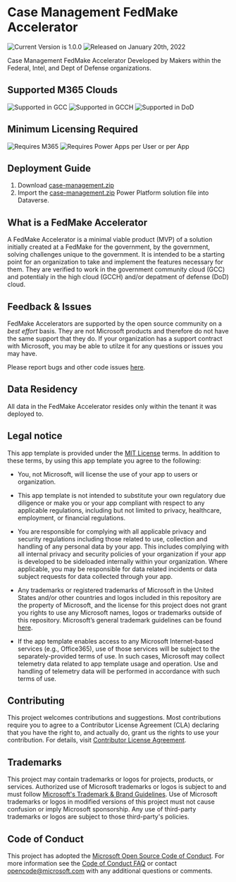 # Case Management FedMake Accelerator

![Current Version is 1.0.0](https://img.shields.io/static/v1?label=Current%20Version&message=1.0.0&color=blue)
![Released on January 20th, 2022](https://img.shields.io/static/v1?label=Released&message=January%2020th,%202022&color=blue)

Case Management FedMake Accelerator Developed by Makers within the Federal, Intel, and Dept of Defense organizations.

## Supported M365 Clouds

![Supported in GCC](https://img.shields.io/static/v1?label=GCC&message=Supported&color=brightgreen)
![Supported in GCCH](https://img.shields.io/static/v1?label=GCCH&message=Supported&color=brightgreen)
![Supported in DoD](https://img.shields.io/static/v1?label=DoD&message=Supported&color=brightgreen)

## Minimum Licensing Required

![Requires M365](https://img.shields.io/static/v1?label=Microsft%20365&message=G3%20or%20higher&color=blue)
![Requires Power Apps per User or per App](https://img.shields.io/static/v1?label=Power%20Apps&message=per%20user%20OR%20per%20app&color=blue)

## Deployment Guide

1. Download [case-management.zip](https://github.com/FedMake/case-management/raw/main/solution/v1.0.0/case-management.zip)
2. Import the [case-management.zip](https://github.com/FedMake/case-management/raw/main/solution/v1.0.0/case-management.zip) Power Platform solution file into Dataverse.


## What is a FedMake Accelerator

A FedMake Accelerator is a minimal viable product (MVP) of a solution initially created at a FedMake for the government, by the government, solving challenges unique to the government.  It is intended to be a starting point for an organization to take and implement the features necessary for them.  They are verified to work in the government community cloud (GCC) and potentialy in the high cloud (GCCH) and/or depatment of defense (DoD) cloud.

## Feedback & Issues

FedMake Accelerators are supported by the open source community on a *best effort* basis.  They are not Microsoft products and therefore do not have the same support that they do.  If your organization has a support contract with Microsoft, you may be able to utilze it for any questions or issues you may have.

Please report bugs and other code issues [here](https://github.com/FedMake/case-management/issues/new).

## Data Residency

All data in the FedMake Accelerator resides only within the tenant it was deployed to.

## Legal notice

This app template is provided under the [MIT License](https://github.com/FedMake/case-management/blob/main/LICENSE) terms.  In addition to these terms, by using this app template you agree to the following:

- You, not Microsoft, will license the use of your app to users or organization.

- This app template is not intended to substitute your own regulatory due diligence or make you or your app compliant with respect to any applicable regulations, including but not limited to privacy, healthcare, employment, or financial regulations.

- You are responsible for complying with all applicable privacy and security regulations including those related to use, collection and handling of any personal data by your app. This includes complying with all internal privacy and security policies of your organization if your app is developed to be sideloaded internally within your organization. Where applicable, you may be responsible for data related incidents or data subject requests for data collected through your app.

- Any trademarks or registered trademarks of Microsoft in the United States and/or other countries and logos included in this repository are the property of Microsoft, and the license for this project does not grant you rights to use any Microsoft names, logos or trademarks outside of this repository. Microsoft’s general trademark guidelines can be found [here](https://www.microsoft.com/en-us/legal/intellectualproperty/trademarks/usage/general.aspx).

- If the app template enables access to any Microsoft Internet-based services (e.g., Office365), use of those services will be subject to the separately-provided terms of use. In such cases, Microsoft may collect telemetry data related to app template usage and operation. Use and handling of telemetry data will be performed in accordance with such terms of use.

## Contributing

This project welcomes contributions and suggestions. Most contributions require you to agree to a
Contributor License Agreement (CLA) declaring that you have the right to, and actually do, grant us
the rights to use your contribution. For details, visit [Contributor License Agreement](https://cla.opensource.microsoft.com).

## Trademarks

This project may contain trademarks or logos for projects, products, or services. Authorized use of Microsoft
trademarks or logos is subject to and must follow
[Microsoft's Trademark & Brand Guidelines](https://www.microsoft.com/legal/intellectualproperty/trademarks/usage/general).
Use of Microsoft trademarks or logos in modified versions of this project must not cause confusion or imply Microsoft sponsorship.
Any use of third-party trademarks or logos are subject to those third-party's policies.

## Code of Conduct

This project has adopted the [Microsoft Open Source Code of Conduct](https://opensource.microsoft.com/codeofconduct/).
For more information see the [Code of Conduct FAQ](https://opensource.microsoft.com/codeofconduct/faq/) or
contact [opencode@microsoft.com](mailto:opencode@microsoft.com) with any additional questions or comments.